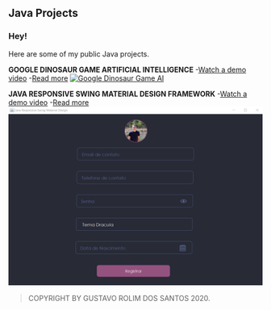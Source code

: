 ## Java Projects

### Hey!
Here are some of my public Java projects.


**GOOGLE DINOSAUR GAME ARTIFICIAL INTELLIGENCE**
-[Watch a demo video](https://www.youtube.com/watch?v=szKEPME56y8)
-[Read more](https://github.com/GustavoRolimSantos/Java/tree/master/Chrome-Dino-Game-AI)
[![Google Dinosaur Game AI](https://github.com/GustavoRolimSantos/Java/blob/master/Chrome-Dino-Game-AI/trained.gif)](https://www.youtube.com/watch?v=szKEPME56y8&feature=youtu.be)

**JAVA RESPONSIVE SWING MATERIAL DESIGN FRAMEWORK**
-[Watch a demo video](https://www.youtube.com/watch?v=ZijJrgkgyUA)
-[Read more](https://github.com/GustavoRolimSantos/Java/tree/master/ResponsiveSwingMaterialDesign)
[![Java Responsive Swing Material Design Framework](https://github.com/GustavoRolimSantos/Java/blob/master/ResponsiveSwingMaterialDesign/images/Form.png)](https://www.youtube.com/watch?v=ZijJrgkgyUA)

> COPYRIGHT BY GUSTAVO ROLIM DOS SANTOS 2020.
